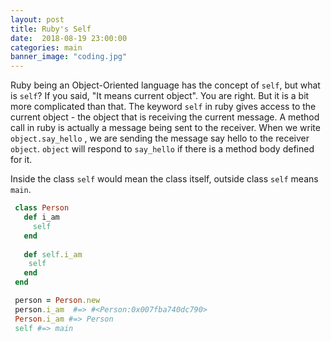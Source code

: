 ```yaml
---
layout: post
title: Ruby's Self
date:  2018-08-19 23:00:00
categories: main
banner_image: "coding.jpg"
---
```


Ruby being an Object-Oriented language has the concept of `self`, but what is `self`?
If you said, "It means current object". You are right. But it is a bit more complicated than that.
The keyword `self` in ruby gives access to the current object - the object that is receiving the current message. A method call in ruby is actually a message being sent to the receiver. When we write `object.say_hello` , we are sending the message say hello to the receiver `object`. `object` will respond to `say_hello` if there is a method body defined for it. 
   
Inside the class `self` would mean the class itself, outside class `self` means `main`.
   
   ```ruby
    class Person
      def i_am
        self    
      end
      
      def self.i_am
       self
      end
    end
 
    person = Person.new
    person.i_am  #=> #<Person:0x007fba740dc790>
    Person.i_am #=> Person
    self #=> main
   ```